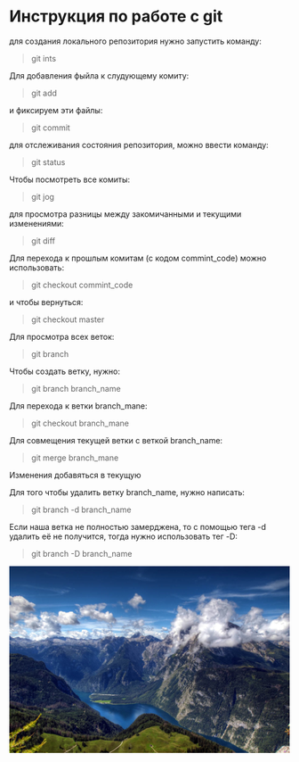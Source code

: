 # Инструкция по работе с git
для создания локального репозитория нужно запустить команду: 
> git ints

Для добавления фыйла к слудующему комиту:
> git add

и фиксируем эти файлы:
> git commit

для отслеживания состояния репозитория, можно ввести команду:
> git status

Чтобы посмотреть все комиты:
> git jog

для просмотра разницы между закомичанными и текущими изменениями:
> git diff

Для перехода к прошлым комитам (с кодом commint_code) можно использовать:
> git checkout commint_code

и чтобы вернуться:
> git checkout master 

Для просмотра всех веток:
> git branch

Чтобы создать ветку, нужно:
> git branch branch_name

Для перехода к ветки branch_mane:
> git checkout branch_mane

Для совмещения текущей ветки с веткой branch_name:
> git merge branch_mane

Изменения добавяться в текущую 

Для того чтобы удалить ветку branch_name, нужно написать:
> git branch -d branch_name

Если наша ветка не полностью замерджена, то с помощью тега -d удалить её не получится, тогда нужно использовать тег -D:
> git branch -D branch_name

![какая-то картинка](0_9b565_e9e0e1e4_xxxl_15.jpg)
